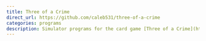 ```yaml
---
title: Three of a Crime
direct_url: https://github.com/caleb531/three-of-a-crime
categories: programs
description: Simulator programs for the card game [Three of a Crime](https://gamewright.com/product/Three-of-a-Crime)
---
```

